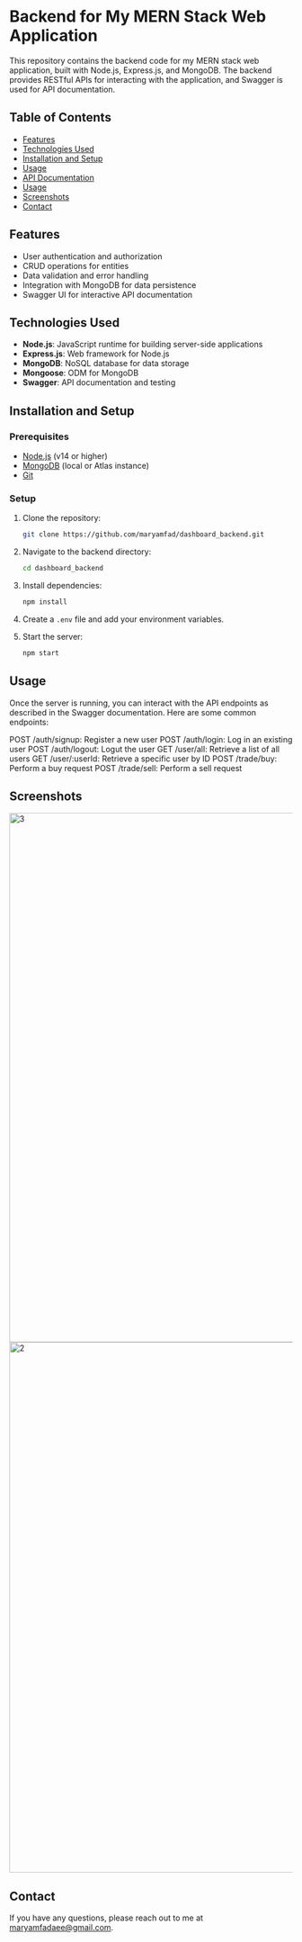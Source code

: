 # Backend for My MERN Stack Web Application

This repository contains the backend code for my MERN stack web application, built with Node.js, Express.js, and MongoDB. The backend provides RESTful APIs for interacting with the application, and Swagger is used for API documentation.

## Table of Contents

- [Features](#features)
- [Technologies Used](#technologies-used)
- [Installation and Setup](#installation-and-setup)
- [Usage](#usage)
- [API Documentation](#api-documentation)
- [Usage](#usage)
- [Screenshots](#screenshots)
- [Contact](#contact)

## Features

- User authentication and authorization
- CRUD operations for entities
- Data validation and error handling
- Integration with MongoDB for data persistence
- Swagger UI for interactive API documentation

## Technologies Used

- **Node.js**: JavaScript runtime for building server-side applications
- **Express.js**: Web framework for Node.js
- **MongoDB**: NoSQL database for data storage
- **Mongoose**: ODM for MongoDB
- **Swagger**: API documentation and testing

## Installation and Setup

### Prerequisites

- [Node.js](https://nodejs.org/) (v14 or higher)
- [MongoDB](https://www.mongodb.com/try/download/community) (local or Atlas instance)
- [Git](https://git-scm.com/)


###  Setup

1. Clone the repository:

   ```bash
   git clone https://github.com/maryamfad/dashboard_backend.git
   ```

2. Navigate to the backend directory:

   ```bash
   cd dashboard_backend
   ```

3. Install dependencies:

   ```bash
   npm install
   ```

4. Create a `.env` file and add your environment variables.

5. Start the server:

   ```bash
   npm start
   ```
## Usage
Once the server is running, you can interact with the API endpoints as described in the Swagger documentation. Here are some common endpoints:

POST /auth/signup: Register a new user
POST /auth/login: Log in an existing user
POST /auth/logout: Logut the user
GET /user/all: Retrieve a list of all users
GET /user/:userId: Retrieve a specific user by ID
POST /trade/buy: Perform a buy request
POST /trade/sell: Perform a sell request

## Screenshots
<img width="941" alt="3" src="https://github.com/user-attachments/assets/9c6d836e-311e-4223-86ba-a0d7ef6ed19d">

<img width="943" alt="2" src="https://github.com/user-attachments/assets/48996fe3-a9a5-46fe-918b-0fbcf6867094">

## Contact

If you have any questions, please reach out to me at [maryamfadaee@gmail.com](mailto:maryamfadaee@gmail.com).

